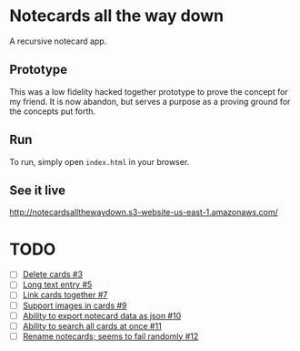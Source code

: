 # Notecards all the way down

A recursive notecard app.

## Prototype

This was a low fidelity hacked together prototype to prove the concept for
my friend. It is now abandon, but serves a purpose as a proving ground for
the concepts put forth.

## Run

To run, simply open `index.html` in your browser.

## See it live

http://notecardsallthewaydown.s3-website-us-east-1.amazonaws.com/

# TODO

- [ ] [Delete cards #3](https://github.com/ckelner/notecards-all-the-way-down/issues/3)
- [ ] [Long text entry #5](https://github.com/ckelner/notecards-all-the-way-down/issues/5)
- [ ] [Link cards together #7](https://github.com/ckelner/notecards-all-the-way-down/issues/7)
- [ ] [Support images in cards #9](https://github.com/ckelner/notecards-all-the-way-down/issues/9)
- [ ] [Ability to export notecard data as json #10](https://github.com/ckelner/notecards-all-the-way-down/issues/10)
- [ ] [Ability to search all cards at once #11](https://github.com/ckelner/notecards-all-the-way-down/issues/11)
- [ ] [Rename notecards; seems to fail randomly #12](https://github.com/ckelner/notecards-all-the-way-down/issues/12)
